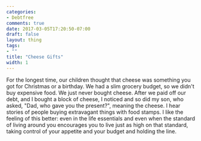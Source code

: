 ```yaml
---
categories:
- Debtfree
comments: true
date: 2017-03-05T17:20:50-07:00
draft: false
layout: thing
tags:
- ""
title: "Cheese Gifts"
width: 1
---
```


For the longest time, our children thought that cheese was something you got for Christmas or a birthday.  We had a slim grocery budget, so we didn\'t buy expensive food.  We just never bought cheese.  After we paid off our debt, and I bought a block of cheese, I noticed and so did my son, who asked, "Dad, who gave you the present?", meaning the cheese.  I hear stories of people buying extravagant things with food stamps.  I like the feeling of this better: even in the life essentials and even when the standard of living around you encourages you to live just as high on that standard, taking control of your appetite and your budget and holding the line.

<!--more-->
